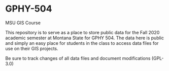 # GPHY-504
MSU GIS Course

This repository is to serve as a place to store public data for the Fall 2020 academic semester at Montana State for GPHY 504.
The data here is public and simply an easy place for students in the class to access data files for use on their GIS projects.

Be sure to track changes of all data files and document modifications (GPL-3.0)
